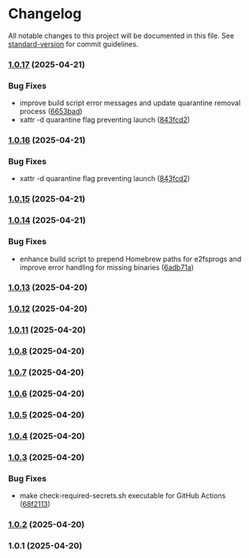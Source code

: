 # Changelog

All notable changes to this project will be documented in this file. See [standard-version](https://github.com/conventional-changelog/standard-version) for commit guidelines.

### [1.0.17](https://github.com/delaneyb/e2fsgui/compare/v1.0.15...v1.0.17) (2025-04-21)


### Bug Fixes

* improve build script error messages and update quarantine removal process ([6653bad](https://github.com/delaneyb/e2fsgui/commit/6653bad365c99036d04c7f90fed7559a937b11bb))
* xattr -d quarantine flag preventing launch ([843fcd2](https://github.com/delaneyb/e2fsgui/commit/843fcd20496625fc295c744309fdb43cea2a74fa))

### [1.0.16](https://github.com/delaneyb/e2fsgui/compare/v1.0.15...v1.0.16) (2025-04-21)


### Bug Fixes

* xattr -d quarantine flag preventing launch ([843fcd2](https://github.com/delaneyb/e2fsgui/commit/843fcd20496625fc295c744309fdb43cea2a74fa))

### [1.0.15](https://github.com/delaneyb/e2fsgui/compare/v1.0.14...v1.0.15) (2025-04-21)

### [1.0.14](https://github.com/delaneyb/e2fsgui/compare/v1.0.13...v1.0.14) (2025-04-21)


### Bug Fixes

* enhance build script to prepend Homebrew paths for e2fsprogs and improve error handling for missing binaries ([6adb71a](https://github.com/delaneyb/e2fsgui/commit/6adb71ad12e50e23ad91225c3f0fbfe5980ea8b3))

### [1.0.13](https://github.com/delaneyb/e2fsgui/compare/v1.0.12...v1.0.13) (2025-04-20)

### [1.0.12](https://github.com/delaneyb/e2fsgui/compare/v1.0.11...v1.0.12) (2025-04-20)

### [1.0.11](https://github.com/delaneyb/e2fsgui/compare/v1.0.10...v1.0.11) (2025-04-20)

### [1.0.8](https://github.com/delaneyb/e2fsgui/compare/v1.0.7...v1.0.8) (2025-04-20)

### [1.0.7](https://github.com/delaneyb/e2fsgui/compare/v1.0.6...v1.0.7) (2025-04-20)

### [1.0.6](https://github.com/delaneyb/e2fsgui/compare/v1.0.5...v1.0.6) (2025-04-20)

### [1.0.5](https://github.com/delaneyb/e2fsgui/compare/v1.0.4...v1.0.5) (2025-04-20)

### [1.0.4](https://github.com/delaneyb/e2fsgui/compare/v1.0.3...v1.0.4) (2025-04-20)

### [1.0.3](https://github.com/delaneyb/e2fsgui/compare/v1.0.2...v1.0.3) (2025-04-20)


### Bug Fixes

* make check-required-secrets.sh executable for GitHub Actions ([68f2113](https://github.com/delaneyb/e2fsgui/commit/68f2113c48ce5867732ad561d00ef3baa73ece78))

### [1.0.2](https://github.com/delaneyb/e2fsgui/compare/v1.0.1...v1.0.2) (2025-04-20)

### 1.0.1 (2025-04-20)
